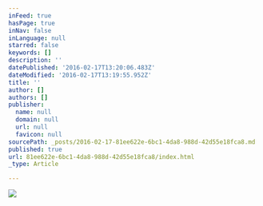 ```yaml
---
inFeed: true
hasPage: true
inNav: false
inLanguage: null
starred: false
keywords: []
description: ''
datePublished: '2016-02-17T13:20:06.483Z'
dateModified: '2016-02-17T13:19:55.952Z'
title: ''
author: []
authors: []
publisher:
  name: null
  domain: null
  url: null
  favicon: null
sourcePath: _posts/2016-02-17-81ee622e-6bc1-4da8-988d-42d55e18fca8.md
published: true
url: 81ee622e-6bc1-4da8-988d-42d55e18fca8/index.html
_type: Article

---
```

![](https://the-grid-user-content.s3-us-west-2.amazonaws.com/ebb59ad2-3b8b-42e3-91d5-c47498077eba.jpg)
